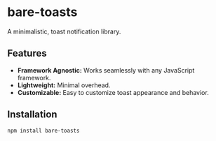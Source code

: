 # bare-toasts

A minimalistic, toast notification library.

## Features

-   **Framework Agnostic:** Works seamlessly with any JavaScript framework.
-   **Lightweight:** Minimal overhead.
-   **Customizable:** Easy to customize toast appearance and behavior.

## Installation

```bash
npm install bare-toasts
```
